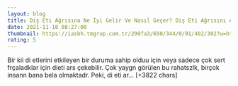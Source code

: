 ```yaml
--- 
layout: blog
title: Diş Eti Ağrısına Ne İyi Gelir Ve Nasıl Geçer? Diş Eti Ağrısını Anında Ve Kesin Çözüm Yöntemleri
date: 2021-11-10 08:27:00
thumbnail: https://iasbh.tmgrup.com.tr/299fa3/650/344/0/91/402/302?u=https://isbh.tmgrup.com.tr/sbh/2020/11/28/1606512999211.jpeg
rating: 5
---
```

Bir kii di etlerini etkileyen bir duruma sahip olduu için veya sadece çok sert frçaladklar için dieti ars çekebilir. Çok yaygn görülen bu rahatszlk, birçok insann bana bela olmaktadr. Peki, di eti ar… [+3822 chars]